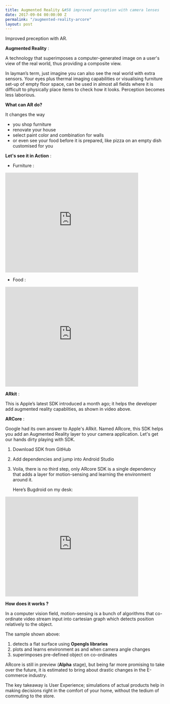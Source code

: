 ```yaml
---
title: Augmented Reality &#58 improved perception with camera lenses
date: 2017-09-04 00:00:00 Z
permalink: "/augmented-reality-arcore"
layout: post
---
```


Improved preception with AR.


**Augmented Reality** : 

A technology that superimposes a computer-generated image on a user's view of the real world, thus providing a composite view.

In layman’s term, just imagine you can also see the real world with extra sensors. Your eyes plus thermal imaging capabilities or visualising furniture set-up of empty floor space, can be used in almost all fields where it is difficult to physically place items to check how it looks. Perception becomes less laborious. 

**What  can AR do?** 

It changes the way
* you shop furniture 
* renovate your house 
* select paint color and combination for walls
* or even see your food before it is prepared, like pizza on an empty dish customised for you

**Let's see it in Action** : 

* Furniture  : 

<iframe width="420" height="315" src="http://www.youtube.com/embed/80trFLZXy5Q" frameborder="0" allowfullscreen></iframe>


* Food :


<iframe width="420" height="315" src="http://www.youtube.com/embed/qnytO7_0q_M" frameborder="0" allowfullscreen></iframe>
 
	
**ARkit** : 

This is Apple’s latest SDK introduced a month ago; it helps the developer add augmented reality capablities, as shown in video above.

**ARCore** : 

Google had its own answer to Apple's ARkit. Named ARcore, this SDK helps you add an Augmented Reality layer to your camera application. Let's get our hands dirty playing with SDK.

1. Download SDK from GitHub 
2. Add dependencies and jump into Android Studio 
3. Voila, there is no third step, only ARcore SDK is a single dependency that adds a layer for motion-sensing and learning the environment around it. 

	Here’s Bugdroid  on my desk:
	

<iframe width="420" height="315" src="http://www.youtube.com/embed/tOpcDRFJKYA" frameborder="0" allowfullscreen></iframe>

**How does it works ?**

In a computer vision field, motion-sensing  is a bunch of algorithms that co-ordinate video stream input into cartesian graph which detects position relatively to the object.

The sample shown above:

1. detects a flat surface using **Opengls libraries**
2. plots and learns environment as and when camera angle changes
3. superimposes pre-defined object on co-ordinates


ARcore is still in preview (**Alpha** stage), but being far more promising to take over the future, it is estimated to bring about drastic changes in the E-commerce industry.

The key takeaway is User Experience; simulations of actual products help in making decisions right in the comfort of your home, without the tedium of commuting to the store.      



